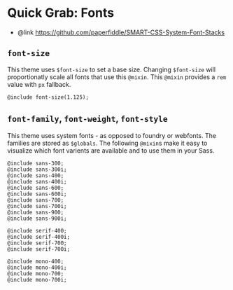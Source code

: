 # Quick Grab: Fonts

* @link https://github.com/paperfiddle/SMART-CSS-System-Font-Stacks


## `font-size`

This theme uses `$font-size` to set a base size. Changing `$font-size` will proportionatly scale all fonts that use this `@mixin`. This `@mixin` provides a `rem` value with `px` fallback. 

	@include font-size(1.125);


## `font-family`, `font-weight`, `font-style`

This theme uses system fonts - as opposed to foundry or webfonts. The families are stored as `$globals`. The following `@mixin`s make it easy to visualize which font varients are available and to use them in your Sass.

	@include sans-300;
	@include sans-300i;
	@include sans-400;
	@include sans-400i;
	@include sans-600;
	@include sans-600i;
	@include sans-700;
	@include sans-700i;
	@include sans-900;
	@include sans-900i;

	@include serif-400;
	@include serif-400i;
	@include serif-700;
	@include serif-700i;

	@include mono-400;
	@include mono-400i;
	@include mono-700;
	@include mono-700i;
